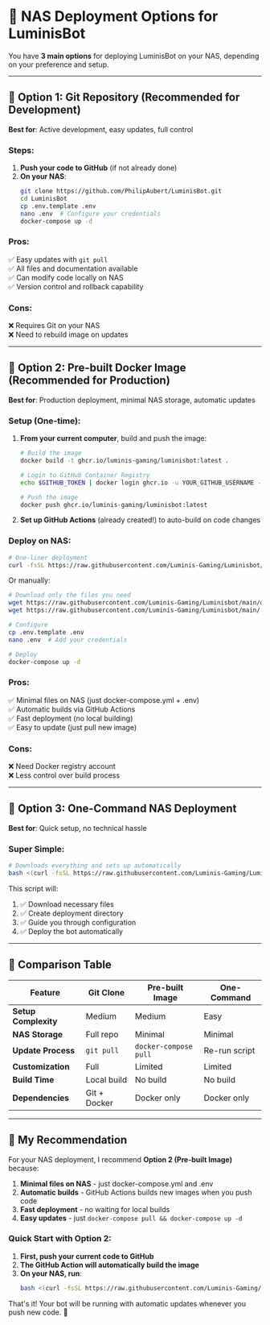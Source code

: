 # 🚀 NAS Deployment Options for LuminisBot

You have **3 main options** for deploying LuminisBot on your NAS, depending on your preference and setup.

---

## 🎯 **Option 1: Git Repository (Recommended for Development)**

**Best for**: Active development, easy updates, full control

### Steps:
1. **Push your code to GitHub** (if not already done)
2. **On your NAS**:
   ```bash
   git clone https://github.com/PhilipAubert/LuminisBot.git
   cd LuminisBot
   cp .env.template .env
   nano .env  # Configure your credentials
   docker-compose up -d
   ```

### Pros:
✅ Easy updates with `git pull`  
✅ All files and documentation available  
✅ Can modify code locally on NAS  
✅ Version control and rollback capability  

### Cons:
❌ Requires Git on your NAS  
❌ Need to rebuild image on updates  

---

## 🎯 **Option 2: Pre-built Docker Image (Recommended for Production)**

**Best for**: Production deployment, minimal NAS storage, automatic updates

### Setup (One-time):
1. **From your current computer**, build and push the image:
   ```bash
   # Build the image
   docker build -t ghcr.io/luminis-gaming/luminisbot:latest .
   
   # Login to GitHub Container Registry
   echo $GITHUB_TOKEN | docker login ghcr.io -u YOUR_GITHUB_USERNAME --password-stdin
   
   # Push the image
   docker push ghcr.io/luminis-gaming/luminisbot:latest
   ```

2. **Set up GitHub Actions** (already created!) to auto-build on code changes

### Deploy on NAS:
```bash
# One-liner deployment
curl -fsSL https://raw.githubusercontent.com/Luminis-Gaming/Luminisbot/main/nas-deploy.sh | bash
```

Or manually:
```bash
# Download only the files you need
wget https://raw.githubusercontent.com/Luminis-Gaming/Luminisbot/main/docker-compose.prebuilt.yml -O docker-compose.yml
wget https://raw.githubusercontent.com/Luminis-Gaming/Luminisbot/main/.env.template -O .env.template

# Configure
cp .env.template .env
nano .env  # Add your credentials

# Deploy
docker-compose up -d
```

### Pros:
✅ Minimal files on NAS (just docker-compose.yml + .env)  
✅ Automatic builds via GitHub Actions  
✅ Fast deployment (no local building)  
✅ Easy to update (just pull new image)  

### Cons:
❌ Need Docker registry account  
❌ Less control over build process  

---

## 🎯 **Option 3: One-Command NAS Deployment**

**Best for**: Quick setup, no technical hassle

### Super Simple:
```bash
# Downloads everything and sets up automatically
bash <(curl -fsSL https://raw.githubusercontent.com/Luminis-Gaming/Luminisbot/main/nas-deploy.sh)
```

This script will:
1. ✅ Download necessary files  
2. ✅ Create deployment directory  
3. ✅ Guide you through configuration  
4. ✅ Deploy the bot automatically  

---

## 🔧 **Comparison Table**

| Feature | Git Clone | Pre-built Image | One-Command |
|---------|-----------|-----------------|-------------|
| **Setup Complexity** | Medium | Medium | Easy |
| **NAS Storage** | Full repo | Minimal | Minimal |
| **Update Process** | `git pull` | `docker-compose pull` | Re-run script |
| **Customization** | Full | Limited | Limited |
| **Build Time** | Local build | No build | No build |
| **Dependencies** | Git + Docker | Docker only | Docker only |

---

## 🎯 **My Recommendation**

For your NAS deployment, I recommend **Option 2 (Pre-built Image)** because:

1. **Minimal files on NAS** - just docker-compose.yml and .env
2. **Automatic builds** - GitHub Actions builds new images when you push code
3. **Fast deployment** - no waiting for local builds
4. **Easy updates** - just `docker-compose pull && docker-compose up -d`

### Quick Start with Option 2:

1. **First, push your current code to GitHub**
2. **The GitHub Action will automatically build the image**
3. **On your NAS, run**:
   ```bash
   bash <(curl -fsSL https://raw.githubusercontent.com/Luminis-Gaming/Luminisbot/main/nas-deploy.sh)
   ```

That's it! Your bot will be running with automatic updates whenever you push new code. 🚀
